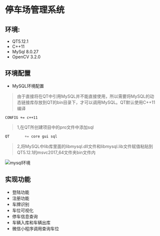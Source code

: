 # 停车场管理系统
## 环境:
* QT5.12.1
* C++11
* MySql 8.0.27
* OpenCV 3.2.0
## 环境配置

* MySQL环境配置
> ​	由于直接将在QT中引用MySQL并不能直接使用，所以需要将MySQL的动态链接库存放到QT的bin目录下，才可以调用MySQL。QT默认使用C++11编译

```
CONFIG += c++11
```

> 1,在QT所创建项目中的pro文件中添加sql

```sql
QT       += core gui sql
```
> 2,将MySQL中lib库里面的libmysql.dll文件和libmysql.lib文件赋值粘贴到QT5.12.1的msvc2017_64文件夹bin文件内

![mysql环境](https://i.imgtg.com/2023/04/04/22u3S.png "mysql环境")

## 实现功能

* 登陆功能
* 注册功能
* 车牌识别
* 车位可视化
* 停车信息查询
* 车辆入库和车辆出库
* 微信小程序调用查询车位